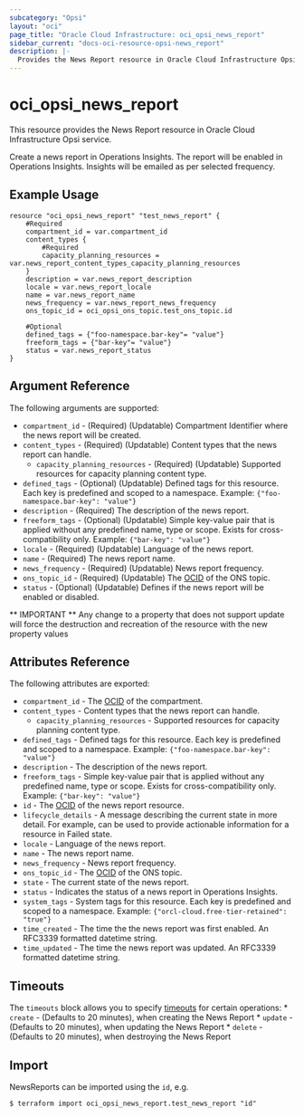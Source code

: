 ```yaml
---
subcategory: "Opsi"
layout: "oci"
page_title: "Oracle Cloud Infrastructure: oci_opsi_news_report"
sidebar_current: "docs-oci-resource-opsi-news_report"
description: |-
  Provides the News Report resource in Oracle Cloud Infrastructure Opsi service
---
```


# oci_opsi_news_report
This resource provides the News Report resource in Oracle Cloud Infrastructure Opsi service.

Create a news report in Operations Insights. The report will be enabled in Operations Insights. Insights will be emailed as per selected frequency.


## Example Usage

```hcl
resource "oci_opsi_news_report" "test_news_report" {
	#Required
	compartment_id = var.compartment_id
	content_types {
		#Required
		capacity_planning_resources = var.news_report_content_types_capacity_planning_resources
	}
	description = var.news_report_description
	locale = var.news_report_locale
	name = var.news_report_name
	news_frequency = var.news_report_news_frequency
	ons_topic_id = oci_opsi_ons_topic.test_ons_topic.id

	#Optional
	defined_tags = {"foo-namespace.bar-key"= "value"}
	freeform_tags = {"bar-key"= "value"}
	status = var.news_report_status
}
```

## Argument Reference

The following arguments are supported:

* `compartment_id` - (Required) (Updatable) Compartment Identifier where the news report will be created.
* `content_types` - (Required) (Updatable) Content types that the news report can handle.
	* `capacity_planning_resources` - (Required) (Updatable) Supported resources for capacity planning content type.
* `defined_tags` - (Optional) (Updatable) Defined tags for this resource. Each key is predefined and scoped to a namespace. Example: `{"foo-namespace.bar-key": "value"}` 
* `description` - (Required) The description of the news report. 
* `freeform_tags` - (Optional) (Updatable) Simple key-value pair that is applied without any predefined name, type or scope. Exists for cross-compatibility only. Example: `{"bar-key": "value"}` 
* `locale` - (Required) (Updatable) Language of the news report.
* `name` - (Required) The news report name.
* `news_frequency` - (Required) (Updatable) News report frequency.
* `ons_topic_id` - (Required) (Updatable) The [OCID](https://docs.cloud.oracle.com/iaas/Content/General/Concepts/identifiers.htm) of the ONS topic.
* `status` - (Optional) (Updatable) Defines if the news report will be enabled or disabled.


** IMPORTANT **
Any change to a property that does not support update will force the destruction and recreation of the resource with the new property values

## Attributes Reference

The following attributes are exported:

* `compartment_id` - The [OCID](https://docs.cloud.oracle.com/iaas/Content/General/Concepts/identifiers.htm) of the compartment.
* `content_types` - Content types that the news report can handle.
	* `capacity_planning_resources` - Supported resources for capacity planning content type.
* `defined_tags` - Defined tags for this resource. Each key is predefined and scoped to a namespace. Example: `{"foo-namespace.bar-key": "value"}` 
* `description` - The description of the news report. 
* `freeform_tags` - Simple key-value pair that is applied without any predefined name, type or scope. Exists for cross-compatibility only. Example: `{"bar-key": "value"}` 
* `id` - The [OCID](https://docs.cloud.oracle.com/iaas/Content/General/Concepts/identifiers.htm) of the news report resource.
* `lifecycle_details` - A message describing the current state in more detail. For example, can be used to provide actionable information for a resource in Failed state.
* `locale` - Language of the news report.
* `name` - The news report name.
* `news_frequency` - News report frequency.
* `ons_topic_id` - The [OCID](https://docs.cloud.oracle.com/iaas/Content/General/Concepts/identifiers.htm) of the ONS topic.
* `state` - The current state of the news report.
* `status` - Indicates the status of a news report in Operations Insights.
* `system_tags` - System tags for this resource. Each key is predefined and scoped to a namespace. Example: `{"orcl-cloud.free-tier-retained": "true"}` 
* `time_created` - The time the the news report was first enabled. An RFC3339 formatted datetime string.
* `time_updated` - The time the news report was updated. An RFC3339 formatted datetime string.

## Timeouts

The `timeouts` block allows you to specify [timeouts](https://registry.terraform.io/providers/oracle/oci/latest/docs/guides/changing_timeouts) for certain operations:
	* `create` - (Defaults to 20 minutes), when creating the News Report
	* `update` - (Defaults to 20 minutes), when updating the News Report
	* `delete` - (Defaults to 20 minutes), when destroying the News Report


## Import

NewsReports can be imported using the `id`, e.g.

```
$ terraform import oci_opsi_news_report.test_news_report "id"
```

